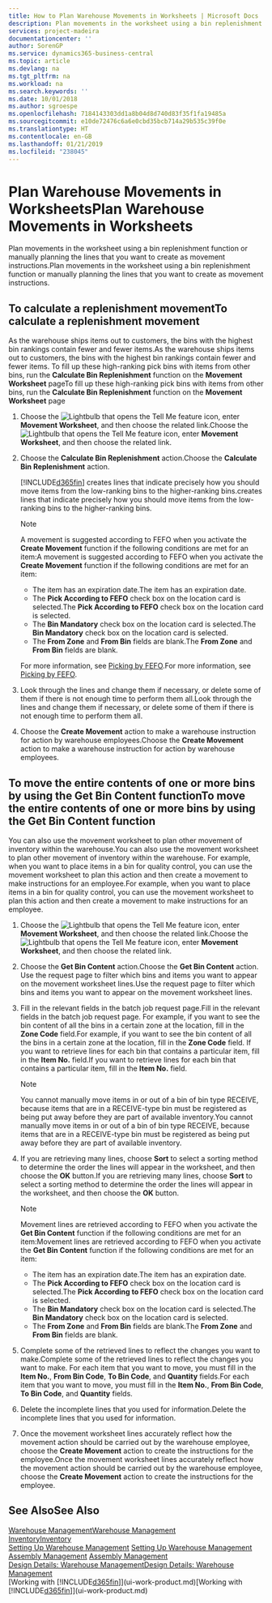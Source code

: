 ```yaml
---
title: How to Plan Warehouse Movements in Worksheets | Microsoft Docs
description: Plan movements in the worksheet using a bin replenishment function or manually planning the lines that you want to create as movement instructions.
services: project-madeira
documentationcenter: ''
author: SorenGP
ms.service: dynamics365-business-central
ms.topic: article
ms.devlang: na
ms.tgt_pltfrm: na
ms.workload: na
ms.search.keywords: ''
ms.date: 10/01/2018
ms.author: sgroespe
ms.openlocfilehash: 7184143303dd1a8b04d8d740d83f35f1fa19485a
ms.sourcegitcommit: e10de72476c6a6e0cbd35bcb714a29b535c39f0e
ms.translationtype: HT
ms.contentlocale: en-GB
ms.lasthandoff: 01/21/2019
ms.locfileid: "238045"
---
```

# <a name="plan-warehouse-movements-in-worksheets"></a><span data-ttu-id="e1545-103">Plan Warehouse Movements in Worksheets</span><span class="sxs-lookup"><span data-stu-id="e1545-103">Plan Warehouse Movements in Worksheets</span></span>
<span data-ttu-id="e1545-104">Plan movements in the worksheet using a bin replenishment function or manually planning the lines that you want to create as movement instructions.</span><span class="sxs-lookup"><span data-stu-id="e1545-104">Plan movements in the worksheet using a bin replenishment function or manually planning the lines that you want to create as movement instructions.</span></span>  

## <a name="to-calculate-a-replenishment-movement"></a><span data-ttu-id="e1545-105">To calculate a replenishment movement</span><span class="sxs-lookup"><span data-stu-id="e1545-105">To calculate a replenishment movement</span></span>  
<span data-ttu-id="e1545-106">As the warehouse ships items out to customers, the bins with the highest bin rankings contain fewer and fewer items.</span><span class="sxs-lookup"><span data-stu-id="e1545-106">As the warehouse ships items out to customers, the bins with the highest bin rankings contain fewer and fewer items.</span></span> <span data-ttu-id="e1545-107">To fill up these high-ranking pick bins with items from other bins, run the **Calculate Bin Replenishment** function on the **Movement Worksheet** page</span><span class="sxs-lookup"><span data-stu-id="e1545-107">To fill up these high-ranking pick bins with items from other bins, run the **Calculate Bin Replenishment** function on the **Movement Worksheet** page</span></span>

1.  <span data-ttu-id="e1545-108">Choose the ![Lightbulb that opens the Tell Me feature](media/ui-search/search_small.png "Tell me what you want to do") icon, enter **Movement Worksheet**, and then choose the related link.</span><span class="sxs-lookup"><span data-stu-id="e1545-108">Choose the ![Lightbulb that opens the Tell Me feature](media/ui-search/search_small.png "Tell me what you want to do") icon, enter **Movement Worksheet**, and then choose the related link.</span></span>  
2.  <span data-ttu-id="e1545-109">Choose the **Calculate Bin Replenishment** action.</span><span class="sxs-lookup"><span data-stu-id="e1545-109">Choose the **Calculate Bin Replenishment** action.</span></span>  

    [!INCLUDE[d365fin](includes/d365fin_md.md)] <span data-ttu-id="e1545-110">creates lines that indicate precisely how you should move items from the low-ranking bins to the higher-ranking bins.</span><span class="sxs-lookup"><span data-stu-id="e1545-110">creates lines that indicate precisely how you should move items from the low-ranking bins to the higher-ranking bins.</span></span>  

    > [!NOTE]  
    >  <span data-ttu-id="e1545-111">A movement is suggested according to FEFO when you activate the **Create Movement** function if the following conditions are met for an item:</span><span class="sxs-lookup"><span data-stu-id="e1545-111">A movement is suggested according to FEFO when you activate the **Create Movement** function if the following conditions are met for an item:</span></span>  
    >   
    >  -   <span data-ttu-id="e1545-112">The item has an expiration date.</span><span class="sxs-lookup"><span data-stu-id="e1545-112">The item has an expiration date.</span></span>  
    > -   <span data-ttu-id="e1545-113">The **Pick According to FEFO** check box on the location card is selected.</span><span class="sxs-lookup"><span data-stu-id="e1545-113">The **Pick According to FEFO** check box on the location card is selected.</span></span>  
    > -   <span data-ttu-id="e1545-114">The **Bin Mandatory** check box on the location card is selected.</span><span class="sxs-lookup"><span data-stu-id="e1545-114">The **Bin Mandatory** check box on the location card is selected.</span></span>  
    > -   <span data-ttu-id="e1545-115">The **From Zone** and **From Bin** fields are blank.</span><span class="sxs-lookup"><span data-stu-id="e1545-115">The **From Zone** and **From Bin** fields are blank.</span></span>  

    <span data-ttu-id="e1545-116">For more information, see [Picking by FEFO](warehouse-picking-by-fefo.md).</span><span class="sxs-lookup"><span data-stu-id="e1545-116">For more information, see [Picking by FEFO](warehouse-picking-by-fefo.md).</span></span>  

3.  <span data-ttu-id="e1545-117">Look through the lines and change them if necessary, or delete some of them if there is not enough time to perform them all.</span><span class="sxs-lookup"><span data-stu-id="e1545-117">Look through the lines and change them if necessary, or delete some of them if there is not enough time to perform them all.</span></span>  
4.  <span data-ttu-id="e1545-118">Choose the **Create Movement** action to make a warehouse instruction for action by warehouse employees.</span><span class="sxs-lookup"><span data-stu-id="e1545-118">Choose the **Create Movement** action to make a warehouse instruction for action by warehouse employees.</span></span>  

## <a name="to-move-the-entire-contents-of-one-or-more-bins-by-using-the-get-bin-content-function"></a><span data-ttu-id="e1545-119">To move the entire contents of one or more bins by using the Get Bin Content function</span><span class="sxs-lookup"><span data-stu-id="e1545-119">To move the entire contents of one or more bins by using the Get Bin Content function</span></span>  
<span data-ttu-id="e1545-120">You can also use the movement worksheet to plan other movement of inventory within the warehouse.</span><span class="sxs-lookup"><span data-stu-id="e1545-120">You can also use the movement worksheet to plan other movement of inventory within the warehouse.</span></span> <span data-ttu-id="e1545-121">For example, when you want to place items in a bin for quality control, you can use the movement worksheet to plan this action and then create a movement to make instructions for an employee.</span><span class="sxs-lookup"><span data-stu-id="e1545-121">For example, when you want to place items in a bin for quality control, you can use the movement worksheet to plan this action and then create a movement to make instructions for an employee.</span></span>  

1.  <span data-ttu-id="e1545-122">Choose the ![Lightbulb that opens the Tell Me feature](media/ui-search/search_small.png "Tell me what you want to do") icon, enter **Movement Worksheet**, and then choose the related link.</span><span class="sxs-lookup"><span data-stu-id="e1545-122">Choose the ![Lightbulb that opens the Tell Me feature](media/ui-search/search_small.png "Tell me what you want to do") icon, enter **Movement Worksheet**, and then choose the related link.</span></span>  
2.  <span data-ttu-id="e1545-123">Choose the **Get Bin Content** action.</span><span class="sxs-lookup"><span data-stu-id="e1545-123">Choose the **Get Bin Content** action.</span></span> <span data-ttu-id="e1545-124">Use the request page to filter which bins and items you want to appear on the movement worksheet lines.</span><span class="sxs-lookup"><span data-stu-id="e1545-124">Use the request page to filter which bins and items you want to appear on the movement worksheet lines.</span></span>  
3.  <span data-ttu-id="e1545-125">Fill in the relevant fields in the batch job request page.</span><span class="sxs-lookup"><span data-stu-id="e1545-125">Fill in the relevant fields in the batch job request page.</span></span> <span data-ttu-id="e1545-126">For example, if you want to see the bin content of all the bins in a certain zone at the location, fill in the **Zone Code** field.</span><span class="sxs-lookup"><span data-stu-id="e1545-126">For example, if you want to see the bin content of all the bins in a certain zone at the location, fill in the **Zone Code** field.</span></span> <span data-ttu-id="e1545-127">If you want to retrieve lines for each bin that contains a particular item, fill in the **Item No.** field.</span><span class="sxs-lookup"><span data-stu-id="e1545-127">If you want to retrieve lines for each bin that contains a particular item, fill in the **Item No.** field.</span></span>  

    > [!NOTE]  
    >  <span data-ttu-id="e1545-128">You cannot manually move items in or out of a bin of bin type RECEIVE, because items that are in a RECEIVE-type bin must be registered as being put away before they are part of available inventory.</span><span class="sxs-lookup"><span data-stu-id="e1545-128">You cannot manually move items in or out of a bin of bin type RECEIVE, because items that are in a RECEIVE-type bin must be registered as being put away before they are part of available inventory.</span></span>  

4.  <span data-ttu-id="e1545-129">If you are retrieving many lines, choose **Sort** to select a sorting method to determine the order the lines will appear in the worksheet, and then choose the **OK** button.</span><span class="sxs-lookup"><span data-stu-id="e1545-129">If you are retrieving many lines, choose **Sort** to select a sorting method to determine the order the lines will appear in the worksheet, and then choose the **OK** button.</span></span>  

    > [!NOTE]  
    >  <span data-ttu-id="e1545-130">Movement lines are retrieved according to FEFO when you activate the **Get Bin Content** function if the following conditions are met for an item:</span><span class="sxs-lookup"><span data-stu-id="e1545-130">Movement lines are retrieved according to FEFO when you activate the **Get Bin Content** function if the following conditions are met for an item:</span></span>  
    >   
    >  -   <span data-ttu-id="e1545-131">The item has an expiration date.</span><span class="sxs-lookup"><span data-stu-id="e1545-131">The item has an expiration date.</span></span>  
    > -   <span data-ttu-id="e1545-132">The **Pick According to FEFO** check box on the location card is selected.</span><span class="sxs-lookup"><span data-stu-id="e1545-132">The **Pick According to FEFO** check box on the location card is selected.</span></span>  
    > -   <span data-ttu-id="e1545-133">The **Bin Mandatory** check box on the location card is selected.</span><span class="sxs-lookup"><span data-stu-id="e1545-133">The **Bin Mandatory** check box on the location card is selected.</span></span>  
    > -   <span data-ttu-id="e1545-134">The **From Zone** and **From Bin** fields are blank.</span><span class="sxs-lookup"><span data-stu-id="e1545-134">The **From Zone** and **From Bin** fields are blank.</span></span>  

5.  <span data-ttu-id="e1545-135">Complete some of the retrieved lines to reflect the changes you want to make.</span><span class="sxs-lookup"><span data-stu-id="e1545-135">Complete some of the retrieved lines to reflect the changes you want to make.</span></span> <span data-ttu-id="e1545-136">For each item that you want to move, you must fill in the **Item No.**, **From Bin Code**, **To Bin Code**, and **Quantity** fields.</span><span class="sxs-lookup"><span data-stu-id="e1545-136">For each item that you want to move, you must fill in the **Item No.**, **From Bin Code**, **To Bin Code**, and **Quantity** fields.</span></span>  
6.  <span data-ttu-id="e1545-137">Delete the incomplete lines that you used for information.</span><span class="sxs-lookup"><span data-stu-id="e1545-137">Delete the incomplete lines that you used for information.</span></span>  
7.  <span data-ttu-id="e1545-138">Once the movement worksheet lines accurately reflect how the movement action should be carried out by the warehouse employee, choose the **Create Movement** action to create the instructions for the employee.</span><span class="sxs-lookup"><span data-stu-id="e1545-138">Once the movement worksheet lines accurately reflect how the movement action should be carried out by the warehouse employee, choose the **Create Movement** action to create the instructions for the employee.</span></span>  

## <a name="see-also"></a><span data-ttu-id="e1545-139">See Also</span><span class="sxs-lookup"><span data-stu-id="e1545-139">See Also</span></span>  
[<span data-ttu-id="e1545-140">Warehouse Management</span><span class="sxs-lookup"><span data-stu-id="e1545-140">Warehouse Management</span></span>](warehouse-manage-warehouse.md)  
[<span data-ttu-id="e1545-141">Inventory</span><span class="sxs-lookup"><span data-stu-id="e1545-141">Inventory</span></span>](inventory-manage-inventory.md)  
<span data-ttu-id="e1545-142">[Setting Up Warehouse Management](warehouse-setup-warehouse.md)   </span><span class="sxs-lookup"><span data-stu-id="e1545-142">[Setting Up Warehouse Management](warehouse-setup-warehouse.md)   </span></span>  
<span data-ttu-id="e1545-143">[Assembly Management](assembly-assemble-items.md)  </span><span class="sxs-lookup"><span data-stu-id="e1545-143">[Assembly Management](assembly-assemble-items.md)  </span></span>  
[<span data-ttu-id="e1545-144">Design Details: Warehouse Management</span><span class="sxs-lookup"><span data-stu-id="e1545-144">Design Details: Warehouse Management</span></span>](design-details-warehouse-management.md)  
<span data-ttu-id="e1545-145">[Working with [!INCLUDE[d365fin](includes/d365fin_md.md)]](ui-work-product.md)</span><span class="sxs-lookup"><span data-stu-id="e1545-145">[Working with [!INCLUDE[d365fin](includes/d365fin_md.md)]](ui-work-product.md)</span></span>
